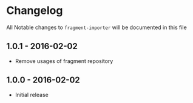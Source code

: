 # Changelog

All Notable changes to `fragment-importer` will be documented in this file

## 1.0.1 - 2016-02-02

- Remove usages of fragment repository

## 1.0.0 - 2016-02-02

- Initial release
